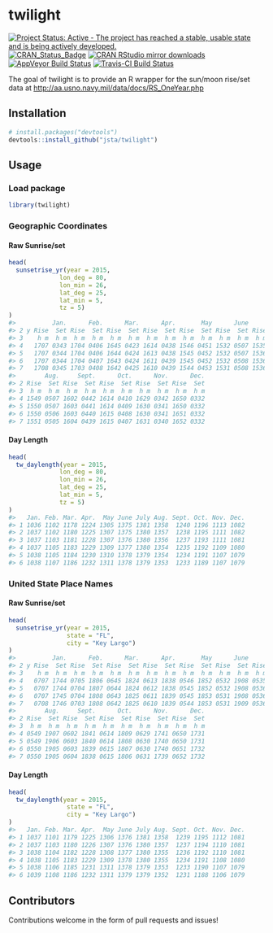 <!-- README.md is generated from README.Rmd. Please edit that file -->
twilight
========

[![Project Status: Active - The project has reached a stable, usable state and is being actively developed.](http://www.repostatus.org/badges/latest/active.svg)](http://www.repostatus.org/#active) [![CRAN\_Status\_Badge](http://www.r-pkg.org/badges/version/twilight)](https://cran.r-project.org/package=twilight) [![CRAN RStudio mirror downloads](http://cranlogs.r-pkg.org/badges/twilight)](https://cran.r-project.org/package=twilight) [![AppVeyor Build Status](https://ci.appveyor.com/api/projects/status/github/jsta/twilight?branch=master&svg=true)](https://ci.appveyor.com/project/jsta/twilight) [![Travis-CI Build Status](https://travis-ci.org/jsta/twilight.svg?branch=master)](https://travis-ci.org/jsta/twilight)

The goal of twilight is to provide an R wrapper for the sun/moon rise/set data at <http://aa.usno.navy.mil/data/docs/RS_OneYear.php>

Installation
------------

``` r
# install.packages("devtools")
devtools::install_github("jsta/twilight")
```

Usage
-----

### Load package

``` r
library(twilight)
```

### Geographic Coordinates

#### Raw Sunrise/set

``` r
head(
  sunsetrise_yr(year = 2015,
              lon_deg = 80,
              lon_min = 26,
              lat_deg = 25,
              lat_min = 5,
              tz = 5)
)
#>          Jan.      Feb.      Mar.      Apr.       May      June      July
#> 2 y Rise  Set Rise  Set Rise  Set Rise  Set Rise  Set Rise  Set Rise  Set
#> 3    h m  h m  h m  h m  h m  h m  h m  h m  h m  h m  h m  h m  h m  h m
#> 4   1707 0343 1704 0406 1645 0423 1614 0438 1546 0451 1532 0507 1535 0516
#> 5   1707 0344 1704 0406 1644 0424 1613 0438 1545 0452 1532 0507 1536 0516
#> 6   1707 0344 1704 0407 1643 0424 1611 0439 1545 0452 1532 0508 1536 0516
#> 7   1708 0345 1703 0408 1642 0425 1610 0439 1544 0453 1531 0508 1536 0516
#>        Aug.     Sept.      Oct.      Nov.      Dec.
#> 2 Rise  Set Rise  Set Rise  Set Rise  Set Rise  Set
#> 3  h m  h m  h m  h m  h m  h m  h m  h m  h m  h m
#> 4 1549 0507 1602 0442 1614 0410 1629 0342 1650 0332
#> 5 1550 0507 1603 0441 1614 0409 1630 0341 1650 0332
#> 6 1550 0506 1603 0440 1615 0408 1630 0341 1651 0332
#> 7 1551 0505 1604 0439 1615 0407 1631 0340 1652 0332
```

#### Day Length

``` r
head(
  tw_daylength(year = 2015,
              lon_deg = 80,
              lon_min = 26,
              lat_deg = 25,
              lat_min = 5,
              tz = 5)
)
#>   Jan. Feb. Mar. Apr.  May June July Aug. Sept. Oct. Nov. Dec.
#> 1 1036 1102 1178 1224 1305 1375 1381 1358  1240 1196 1113 1082
#> 2 1037 1102 1180 1225 1307 1375 1380 1357  1238 1195 1111 1082
#> 3 1037 1103 1181 1228 1307 1376 1380 1356  1237 1193 1111 1081
#> 4 1037 1105 1183 1229 1309 1377 1380 1354  1235 1192 1109 1080
#> 5 1038 1105 1184 1230 1310 1378 1379 1354  1234 1191 1107 1079
#> 6 1038 1107 1186 1232 1311 1378 1379 1353  1233 1189 1107 1079
```

### United State Place Names

#### Raw Sunrise/set

``` r
head(
  sunsetrise_yr(year = 2015,
                state = "FL",
                city = "Key Largo")
)
#>          Jan.      Feb.      Mar.      Apr.       May      June      July
#> 2 y Rise  Set Rise  Set Rise  Set Rise  Set Rise  Set Rise  Set Rise  Set
#> 3    h m  h m  h m  h m  h m  h m  h m  h m  h m  h m  h m  h m  h m  h m
#> 4   0707 1744 0705 1806 0645 1824 0613 1838 0546 1852 0532 1908 0535 1916
#> 5   0707 1744 0704 1807 0644 1824 0612 1838 0545 1852 0532 1908 0536 1916
#> 6   0707 1745 0704 1808 0643 1825 0611 1839 0545 1853 0531 1908 0536 1916
#> 7   0708 1746 0703 1808 0642 1825 0610 1839 0544 1853 0531 1909 0536 1916
#>        Aug.     Sept.      Oct.      Nov.      Dec.
#> 2 Rise  Set Rise  Set Rise  Set Rise  Set Rise  Set
#> 3  h m  h m  h m  h m  h m  h m  h m  h m  h m  h m
#> 4 0549 1907 0602 1841 0614 1809 0629 1741 0650 1731
#> 5 0549 1906 0603 1840 0614 1808 0630 1740 0650 1731
#> 6 0550 1905 0603 1839 0615 1807 0630 1740 0651 1732
#> 7 0550 1905 0604 1838 0615 1806 0631 1739 0652 1732
```

#### Day Length

``` r
head(
  tw_daylength(year = 2015,
                state = "FL",
                city = "Key Largo")
)
#>   Jan. Feb. Mar. Apr.  May June July Aug. Sept. Oct. Nov. Dec.
#> 1 1037 1101 1179 1225 1306 1376 1381 1358  1239 1195 1112 1081
#> 2 1037 1103 1180 1226 1307 1376 1380 1357  1237 1194 1110 1081
#> 3 1038 1104 1182 1228 1308 1377 1380 1355  1236 1192 1110 1081
#> 4 1038 1105 1183 1229 1309 1378 1380 1355  1234 1191 1108 1080
#> 5 1038 1106 1185 1231 1311 1378 1379 1353  1233 1190 1107 1079
#> 6 1039 1108 1186 1232 1311 1379 1379 1352  1231 1188 1106 1079
```

Contributors
------------

Contributions welcome in the form of pull requests and issues!
